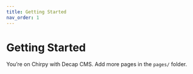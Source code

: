 ```yaml
---
title: Getting Started
nav_order: 1
---
```


# Getting Started

You’re on Chirpy with Decap CMS. Add more pages in the `pages/` folder.
